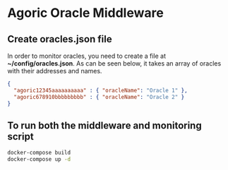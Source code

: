 # Agoric Oracle Middleware

## Create oracles.json file

In order to monitor oracles, you need to create a file at <b>~/config/oracles.json</b>. 
As can be seen below, it takes an array of oracles with their addresses and names.

```json
{
  "agoric12345aaaaaaaaaa" : { "oracleName": "Oracle 1" },
  "agoric678910bbbbbbbbb" : { "oracleName": "Oracle 2" }
}
```

## To run both the middleware and monitoring script

```bash
docker-compose build
docker-compose up -d
```
